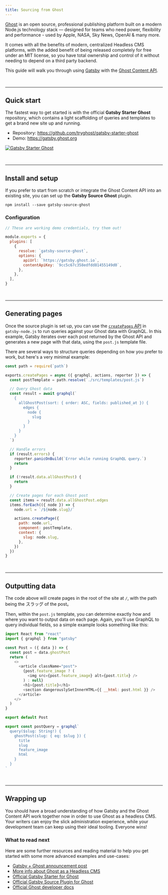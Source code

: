```yaml
---
title: Sourcing from Ghost
---
```


[Ghost](https://ghost.org) is an open source, professional publishing platform built on a modern Node.js technology stack — designed for teams who need power, flexibility and performance - used by Apple, NASA, Sky News, OpenAI & many more.

It comes with all the benefits of modern, centralized Headless CMS platforms, with the added benefit of being released completely for free under an MIT license, so you have total ownership and control of it without needing to depend on a third party backend.

This guide will walk you through using [Gatsby](/) with the [Ghost Content API](https://docs.ghost.org/api/content/).

&nbsp;

---

## Quick start

The fastest way to get started is with the official **Gatsby Starter Ghost** repository, which contains a light scaffolding of queries and templates to get a brand new site up and running.

- Repository: https://github.com/tryghost/gatsby-starter-ghost
- Demo: https://gatsby.ghost.org

[![Gatsby Starter Ghost](./images/gatsby-starter-ghost.jpg)](https://gatsby.ghost.org)

&nbsp;

---

## Install and setup

If you prefer to start from scratch or integrate the Ghost Content API into an existing site, you can set up the **Gatsby Source Ghost** plugin.

```shell
npm install --save gatsby-source-ghost
```

### Configuration

```javascript:title=gatsby-config.js
// These are working demo credentials, try them out!

module.exports = {
  plugins: [
    {
      resolve: `gatsby-source-ghost`,
      options: {
        apiUrl: `https://gatsby.ghost.io`,
        contentApiKey: `9cc5c67c358edfdd81455149d0`,
      },
    },
  ],
}
```

&nbsp;

---

## Generating pages

Once the source plugin is set up, you can use the [`createPages` API](/docs/node-apis/#createPages) in `gatsby-node.js` to run queries against your Ghost data with GraphQL. In this example, Gatsby iterates over each post returned by the Ghost API and generates a new page with that data, using the `post.js` template file.

There are several ways to structure queries depending on how you prefer to work, but here's a very minimal example:

```javascript:title=gatsby-node.js
const path = require(`path`)

exports.createPages = async ({ graphql, actions, reporter }) => {
  const postTemplate = path.resolve(`./src/templates/post.js`)

  // Query Ghost data
  const result = await graphql(`
    {
      allGhostPost(sort: { order: ASC, fields: published_at }) {
        edges {
          node {
            slug
          }
        }
      }
    }
  `)

  // Handle errors
  if (result.errors) {
    reporter.panicOnBuild(`Error while running GraphQL query.`)
    return
  }

  if (!result.data.allGhostPost) {
    return
  }

  // Create pages for each Ghost post
  const items = result.data.allGhostPost.edges
  items.forEach(({ node }) => {
    node.url = `/${node.slug}/`

    actions.createPage({
      path: node.url,
      component: postTemplate,
      context: {
        slug: node.slug,
      },
    })
  })
}
```

&nbsp;

---

## Outputting data

The code above will create pages in the root of the site at `/`, with the path being the スラッグ of the post。

Then, within the `post.js` template, you can determine exactly how and where you want to output data on each page. Again, you'll use GraphQL to query individual fields, so a simple example looks something like this:

```jsx:title=templates/post.js
import React from "react"
import { graphql } from "gatsby"

const Post = ({ data }) => {
  const post = data.ghostPost
  return (
    <>
      <article className="post">
        {post.feature_image ? (
          <img src={post.feature_image} alt={post.title} />
        ) : null}
        <h1>{post.title}</h1>
        <section dangerouslySetInnerHTML={{ __html: post.html }} />
      </article>
    </>
  )
}

export default Post

export const postQuery = graphql`
  query($slug: String!) {
    ghostPost(slug: { eq: $slug }) {
      title
      slug
      feature_image
      html
    }
  }
`
```

&nbsp;

---

## Wrapping up

You should have a broad understanding of how Gatsby and the Ghost Content API work together now in order to use Ghost as a headless CMS. Your writers can enjoy the slick administration experience, while your development team can keep using their ideal tooling. Everyone wins!

### What to read next

Here are some further resources and reading material to help you get started with some more advanced examples and use-cases:

- [Gatsby + Ghost announcement post](/blog/2019-01-14-modern-publications-with-gatsby-ghost/)
- [More info about Ghost as a Headless CMS](https://blog.ghost.org/jamstack/)
- [Official Gatsby Starter for Ghost](https://github.com/tryghost/gatsby-starter-ghost)
- [Official Gatsby Source Plugin for Ghost](/packages/gatsby-source-ghost/)
- [Official Ghost developer docs](https://docs.ghost.org/api/)
